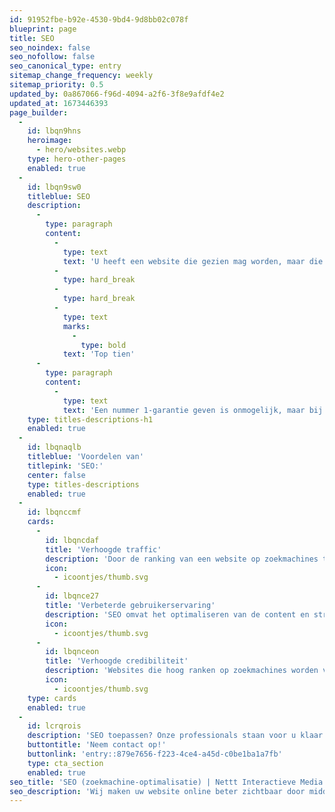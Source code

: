 ```yaml
---
id: 91952fbe-b92e-4530-9bd4-9d8bb02c078f
blueprint: page
title: SEO
seo_noindex: false
seo_nofollow: false
seo_canonical_type: entry
sitemap_change_frequency: weekly
sitemap_priority: 0.5
updated_by: 0a867066-f96d-4094-a2f6-3f8e9afdf4e2
updated_at: 1673446393
page_builder:
  -
    id: lbqn9hns
    heroimage:
      - hero/websites.webp
    type: hero-other-pages
    enabled: true
  -
    id: lbqn9sw0
    titleblue: SEO
    description:
      -
        type: paragraph
        content:
          -
            type: text
            text: 'U heeft een website die gezien mag worden, maar die nauwelijks wordt bekeken? Dit probleem wordt vaak veroorzaakt doordat uw site onvindbaar is voor de zoekmachines. En dat is zonde van uw geld. Als het aan Nettt ligt, hoort dit probleem tot de verleden tijd.'
          -
            type: hard_break
          -
            type: hard_break
          -
            type: text
            marks:
              -
                type: bold
            text: 'Top tien'
      -
        type: paragraph
        content:
          -
            type: text
            text: 'Een nummer 1-garantie geven is onmogelijk, maar bij Nettt maakt uw website een uitstekende kans om bij de populairste zoekmachines (Google, Yahoo, Ilse, Zoek) in de top tien van zoekresultaten te komen. Wij hebben een doeltreffend arsenaal aan middelen tot onze beschikking om ervoor te zorgen dat uw website telkens weer uit de digitale vijver wordt gevist. Een must in de dynamiek van het web!'
    type: titles-descriptions-h1
    enabled: true
  -
    id: lbqnaqlb
    titleblue: 'Voordelen van'
    titlepink: 'SEO:'
    center: false
    type: titles-descriptions
    enabled: true
  -
    id: lbqnccmf
    cards:
      -
        id: lbqncdaf
        title: 'Verhoogde traffic'
        description: 'Door de ranking van een website op zoekmachines te verbeteren, kan SEO helpen om de hoeveelheid organische traffic die de site ontvangt, te verhogen. Dit kan leiden tot meer zichtbaarheid en kansen voor het bedrijf of de organisatie.'
        icon:
          - icoontjes/thumb.svg
      -
        id: lbqnce27
        title: 'Verbeterde gebruikerservaring'
        description: 'SEO omvat het optimaliseren van de content en structuur van een website om deze gebruiksvriendelijker en gemakkelijker te navigeren te maken. Dit kan de algehele gebruikerservaring verbeteren en bezoekers aanmoedigen om langer op de site te blijven.'
        icon:
          - icoontjes/thumb.svg
      -
        id: lbqnceon
        title: 'Verhoogde credibiliteit'
        description: 'Websites die hoog ranken op zoekmachines worden vaak als meer betrouwbaar en geloofwaardig beschouwd door gebruikers. Dit kan leiden tot meer conversies en verkopen voor bedrijven en organisaties.'
        icon:
          - icoontjes/thumb.svg
    type: cards
    enabled: true
  -
    id: lcrqrois
    description: 'SEO toepassen? Onze professionals staan voor u klaar!'
    buttontitle: 'Neem contact op!'
    buttonlink: 'entry::879e7656-f223-4ce4-a45d-c0be1ba1a7fb'
    type: cta_section
    enabled: true
seo_title: 'SEO (zoekmachine-optimalisatie) | Nettt Interactieve Media 💻'
seo_description: 'Wij maken uw website online beter zichtbaar door middel van SEO-technieken die we toepassen! 💻'
---
```

